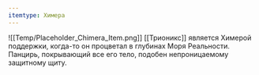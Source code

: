 ```yaml
---
itemtype: Химера
---
```

![[Temp/Placeholder_Chimera_Item.png]]
[[Трионикс]] является Химерой поддержки, когда-то он процветал в глубинах Моря Реальности. Панцирь, покрывающий все его тело, подобен непроницаемому защитному щиту.
